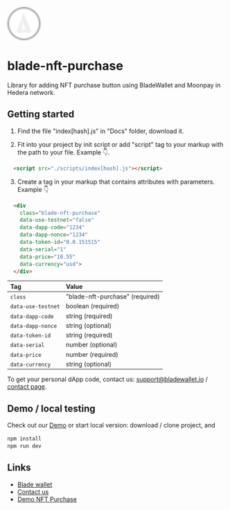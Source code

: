 <p></p>
<p align="left">
  <a href="https://www.bladewallet.io/" target="_blank">
    <img width="77px" src="./src/img/blade-logo.svg"/>
  </a>
</p>

# blade-nft-purchase
Library for adding NFT purchase button using BladeWallet and Moonpay in Hedera network.


## Getting started

1. Find the file "index[hash].js" in "Docs" folder, download it.

2. Fit into your project by init script or add "script" tag to your markup with the path to your file. Example 👇.
```html
  <script src="./scripts/index[hash].js"></script>
```

3. Create a tag in your markup that contains attributes with parameters. Example 👇
```html
  <div
    class="blade-nft-purchase"
    data-use-testnet="false"
    data-dapp-code="1234"
    data-dapp-nonce="1234"
    data-token-id="0.0.151515"
    data-serial="1"
    data-price="10.55"
    data-currency="usd">
  </div>
```

| Tag                | Value                           |
|:-------------------|:--------------------------------|
| `class`            | "blade-nft-purchase" (required) |
| `data-use-testnet` | boolean (required)              |
| `data-dapp-code`   | string (required)               |
| `data-dapp-nonce`  | string (optional)               |
| `data-token-id`    | string (required)               |
| `data-serial`      | number (optional)               |
| `data-price`       | number (required)               |
| `data-currency`    | string (optional)               |

To get your personal dApp code, contact us: <support@bladewallet.io> / [contact page][4].

## Demo / local testing

Check out our [Demo][2] or start local version:
download / clone project, and
``` bash
npm install
npm run dev
```

## Links
* [Blade wallet][3]
* [Contact us][4]
* [Demo NFT Purchase][1]

[1]: <https://blade-labs.github.io/blade-nft-purchase>
[2]: <https://github.com/Blade-Labs/blade-nft-purchase>
[3]: <https://www.bladewallet.io/>
[4]: <https://www.bladewallet.io/contact/>

